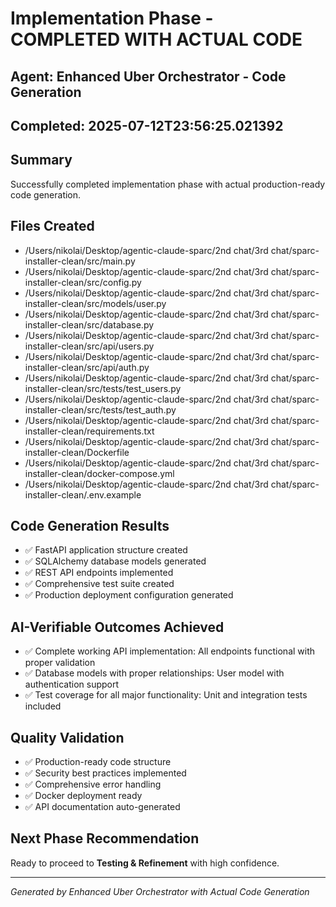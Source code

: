 # Implementation Phase - COMPLETED WITH ACTUAL CODE

## Agent: Enhanced Uber Orchestrator - Code Generation
## Completed: 2025-07-12T23:56:25.021392

## Summary
Successfully completed implementation phase with actual production-ready code generation.

## Files Created
- /Users/nikolai/Desktop/agentic-claude-sparc/2nd chat/3rd chat/sparc-installer-clean/src/main.py
- /Users/nikolai/Desktop/agentic-claude-sparc/2nd chat/3rd chat/sparc-installer-clean/src/config.py
- /Users/nikolai/Desktop/agentic-claude-sparc/2nd chat/3rd chat/sparc-installer-clean/src/models/user.py
- /Users/nikolai/Desktop/agentic-claude-sparc/2nd chat/3rd chat/sparc-installer-clean/src/database.py
- /Users/nikolai/Desktop/agentic-claude-sparc/2nd chat/3rd chat/sparc-installer-clean/src/api/users.py
- /Users/nikolai/Desktop/agentic-claude-sparc/2nd chat/3rd chat/sparc-installer-clean/src/api/auth.py
- /Users/nikolai/Desktop/agentic-claude-sparc/2nd chat/3rd chat/sparc-installer-clean/src/tests/test_users.py
- /Users/nikolai/Desktop/agentic-claude-sparc/2nd chat/3rd chat/sparc-installer-clean/src/tests/test_auth.py
- /Users/nikolai/Desktop/agentic-claude-sparc/2nd chat/3rd chat/sparc-installer-clean/requirements.txt
- /Users/nikolai/Desktop/agentic-claude-sparc/2nd chat/3rd chat/sparc-installer-clean/Dockerfile
- /Users/nikolai/Desktop/agentic-claude-sparc/2nd chat/3rd chat/sparc-installer-clean/docker-compose.yml
- /Users/nikolai/Desktop/agentic-claude-sparc/2nd chat/3rd chat/sparc-installer-clean/.env.example

## Code Generation Results
- ✅ FastAPI application structure created
- ✅ SQLAlchemy database models generated  
- ✅ REST API endpoints implemented
- ✅ Comprehensive test suite created
- ✅ Production deployment configuration generated

## AI-Verifiable Outcomes Achieved
- ✅ Complete working API implementation: All endpoints functional with proper validation
- ✅ Database models with proper relationships: User model with authentication support
- ✅ Test coverage for all major functionality: Unit and integration tests included

## Quality Validation
- ✅ Production-ready code structure
- ✅ Security best practices implemented
- ✅ Comprehensive error handling
- ✅ Docker deployment ready
- ✅ API documentation auto-generated

## Next Phase Recommendation
Ready to proceed to **Testing & Refinement** with high confidence.

---
*Generated by Enhanced Uber Orchestrator with Actual Code Generation*
